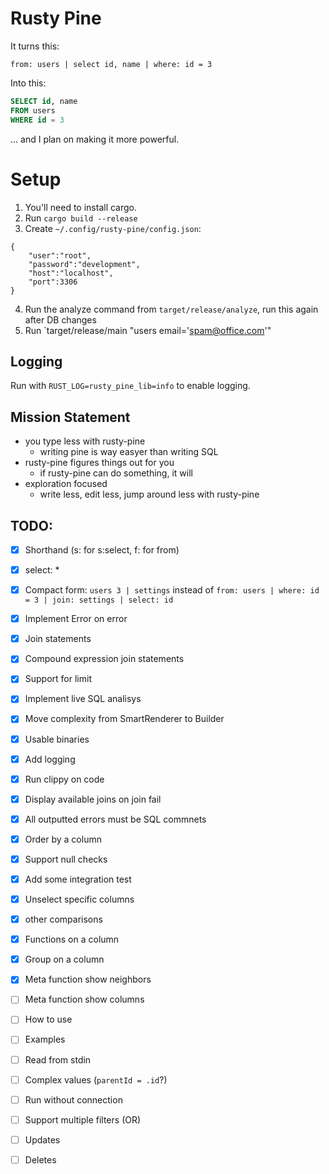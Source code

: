 Rusty Pine
==========

It turns this:
```
from: users | select id, name | where: id = 3
```
Into this:
```sql
SELECT id, name
FROM users
WHERE id = 3
```

... and I plan on making it more powerful.


Setup
=====

1. You'll need to install cargo.
2. Run `cargo build --release`
3. Create `~/.config/rusty-pine/config.json`:
```
{
    "user":"root",
    "password":"development",
    "host":"localhost",
    "port":3306
}
```
4. Run the analyze command from `target/release/analyze`, run this again after DB changes
5. Run `target/release/main "users email='spam@office.com'"


Logging
-------
Run with `RUST_LOG=rusty_pine_lib=info` to enable logging.


Mission Statement
-----------------

* you type less with rusty-pine
    - writing pine is way easyer than writing SQL
* rusty-pine figures things out for you
    - if rusty-pine can do something, it will
* exploration focused
    - write less, edit less, jump around less with rusty-pine



TODO:
-----
- [x] Shorthand (s: for s:select, f: for from)
- [x] select: *
- [x] Compact form:
    `users 3 | settings` instead of `from: users | where: id = 3 | join: settings | select: id`
- [x] Implement Error on error
- [x] Join statements
- [x] Compound expression join statements
- [x] Support for limit
- [x] Implement live SQL analisys
- [x] Move complexity from SmartRenderer to Builder
- [x] Usable binaries
- [x] Add logging
- [x] Run clippy on code
- [x] Display available joins on join fail
- [x] All outputted errors must be SQL commnets
- [x] Order by a column
- [x] Support null checks
- [x] Add some integration test
- [x] Unselect specific columns
- [x] other comparisons
- [x] Functions on a column
- [x] Group on a column
- [x] Meta function show neighbors
- [ ] Meta function show columns
- [ ] How to use
- [ ] Examples
- [ ] Read from stdin
- [ ] Complex values (`parentId = .id`?)
- [ ] Run without connection
- [ ] Support multiple filters (OR)
- [ ] Updates
- [ ] Deletes

